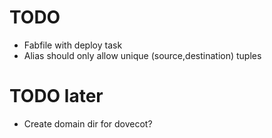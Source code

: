 # TODO
- Fabfile with deploy task
- Alias should only allow unique (source,destination) tuples

# TODO later
- Create domain dir for dovecot?